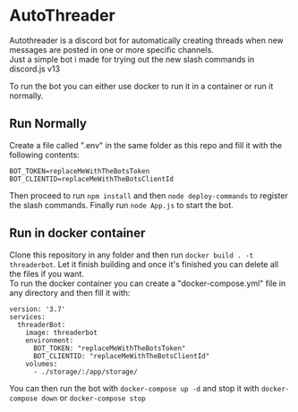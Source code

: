 # AutoThreader
Autothreader is a discord bot for automatically creating threads when new messages are posted in one or more specific channels.\
Just a simple bot i made for trying out the new slash commands in discord.js v13

To run the bot you can either use docker to run it in a container or run it normally.
## Run Normally
Create a file called ".env" in the same folder as this repo and fill it with the following contents:
```
BOT_TOKEN=replaceMeWithTheBotsToken
BOT_CLIENTID=replaceMeWithTheBotsClientId
```
Then proceed to run `npm install` and then `node deploy-commands` to register the slash commands. Finally run `node App.js` to start the bot.


## Run in docker container
Clone this repository in any folder and then run `docker build . -t threaderbot`. Let it finish building and once it's finished you can delete all the files if you want.\
To run the docker container you can create a "docker-compose.yml" file in any directory and then fill it with:
```
version: '3.7'
services:
  threaderBot:
    image: threaderbot
    environment:
      BOT_TOKEN: "replaceMeWithTheBotsToken"
      BOT_CLIENTID: "replaceMeWithTheBotsClientId"
    volumes:
      - ./storage/:/app/storage/
```
You can then run the bot with `docker-compose up -d` and stop it with `docker-compose down` or `docker-compose stop`
